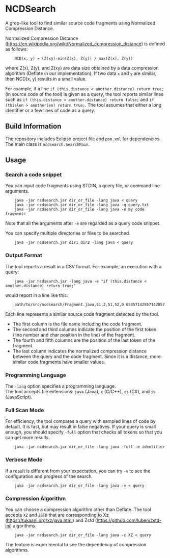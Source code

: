 # NCDSearch

A grep-like tool to find similar source code fragments using Normalized Compression Distance.

Normalized Compression Distance (https://en.wikipedia.org/wiki/Normalized_compression_distance) is defined as follows:

        NCD(x, y) = (Z(xy)-min(Z(x), Z(y)) / max(Z(x), Z(y))

where Z(x), Z(y), and Z(xy) are data size obtained by a data compression algorithm (Deflate in our implementation).
If two data `x` and `y` are similar, then NCD(x, y) results in a small value.

For example, if a line `if (this.distance < another.distance) return true;` (in source code of the tool) is given as a query, the tool reports similar lines such as 
`if (this.distance > another.distance) return false;` and `if (thislen > anotherlen) return true;`.
The tool assumes that either a long identifier or a few lines of code as a query.


## Build Information

The repository includes Eclipse project file and `pom.xml` for dependencies. 
The main class is `ncdsearch.SearchMain`.


## Usage

### Search a code snippet

You can input code fragments using STDIN, a query file, or command line arguments.

        java -jar ncdsearch.jar dir_or_file -lang java < query
        java -jar ncdsearch.jar dir_or_file -lang java -q query.txt
        java -jar ncdsearch.jar dir_or_file -lang java -e my code fragments

Note that all the arguments after `-e` are regarded as a query code snippet.

You can specify multiple directories or files to be searched.

        java -jar ncdsearch.jar dir1 dir2 -lang java < query

### Output Format

The tool reports a result in a CSV format.
For example, an execution with a query:

        java -jar ncdsearch.jar -lang java -e "if (this.distance < another.distance) return true;"

would report in a line like this:

        path/to/src/ncdsearch/Fragment.java,51,2,51,52,0.05357142857142857

Each line represents a similar source code fragment detected by the tool.
  * The first column is the file name including the code fragment. 
  * The second and third columns indicate the position of the first token (line number and char position in the line) of the fragment. 
  * The fourth and fifth columns are the position of the last token of the fragment.
  * The last column indicates the normalized compression distance between the query and the code fragment.  Since it is a distance, more similar code fragments have smaller values.


### Programming Language

The `-lang` option specifies a programming language.  
The tool accepts file extensions: `java` (Java), `c` (C/C++), `cs` (C#), and `js` (JavaScript).  


### Full Scan Mode

For efficiency, the tool compares a query with sampled lines of code by default.  It is fast, but may result in false negatives.
If your query is small enough, you should specify `-full` option that checks all tokens so that you can get more results.

        java -jar ncdsearch.jar dir_or_file -lang java -full -e identifier


### Verbose Mode

If a result is different from your expectation, you can try `-v` to see the configuration and progress of the search.

        java -jar ncdsearch.jar dir_or_file -lang java -v < query


### Compression Algorithm

You can choose a compression algorithm other than Deflate.
The tool accepts `XZ` and `ZSTD` that are corresponding to Xz (https://tukaani.org/xz/java.html) and Zstd (https://github.com/luben/zstd-jni) algorithms.

        java -jar ncdsearch.jar dir_or_file -lang java -c XZ < query

The feature is experimental to see the dependency of compression algorithms.
